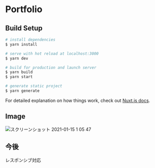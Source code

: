 # Portfolio

## Build Setup

```bash
# install dependencies
$ yarn install

# serve with hot reload at localhost:3000
$ yarn dev

# build for production and launch server
$ yarn build
$ yarn start

# generate static project
$ yarn generate
```

For detailed explanation on how things work, check out [Nuxt.js docs](https://nuxtjs.org).

## Image
![スクリーンショット 2021-01-15 1 05 47](https://user-images.githubusercontent.com/49260657/104616593-d06cae80-56cd-11eb-93bd-f52bc1425c61.png)

## 今後
レスポンシブ対応

